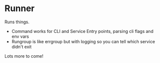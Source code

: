 Runner
======

Runs things.

- Command works for CLI and Service Entry points, parsing cli flags and env vars
- Rungroup is like errgroup but with logging so you can tell which service didn't exit

Lots more to come!
